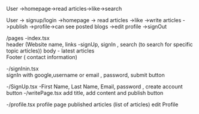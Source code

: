 User ->homepage->read articles->like->search

User -> signup/login ->homepage -> read articles ->like ->write articles ->publish ->profile->can see posted blogs ->edit profile ->signOut

/pages
-index.tsx  
 header (Website name,  links -signUp, signIn , search (to search for specific topic articles))
 body -  latest articles  
 Footer ( contact information)

-/signInin.tsx  
 signIn with google,username or email , password, submit button

-/SignUp.tsx 
 -First Name, Last Name, Email, password , create account button
 -/writePage.tsx
 add title, add content   and publish button 

 -/profile.tsx
 profile page 
 published articles (list of articles)
 edit Profile
 
 






